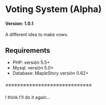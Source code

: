 Voting System (Alpha)
==============
#### Version: 1.0.1

A different idea to make vows.

Requirements
---------------
- PHP: versión 5.5+
- Mysql: versión 5.0+
- Database: MapleStory versión 0.62+


##### =============================

I think I'll do it again...